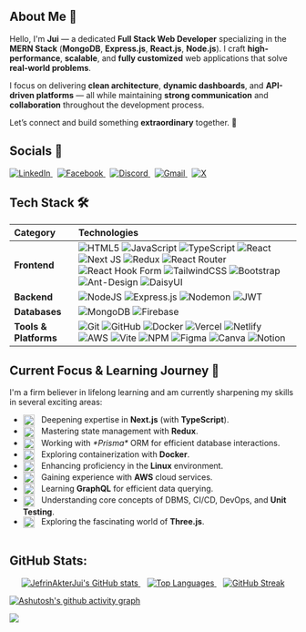 
##  About Me 🚀

Hello, I'm **Jui** — a dedicated **Full Stack Web Developer** specializing in the **MERN Stack** (**MongoDB**, **Express.js**, **React.js**, **Node.js**). I craft **high-performance**, **scalable**, and **fully customized** web applications that solve **real-world problems**.

I focus on delivering **clean architecture**, **dynamic dashboards**, and **API-driven platforms** — all while maintaining **strong communication** and **collaboration** throughout the development process.

Let’s connect and build something **extraordinary** together. 🌟

## Socials 💬

<a href="https://www.linkedin.com/in/jui-arwa-rumman">
  <img alt="LinkedIn" src="https://img.shields.io/badge/LinkedIn-%230077B5.svg?style=for-the-badge&logo=linkedin&logoColor=white" />
</a>
&nbsp; 
<a href="https://www.facebook.com/jefrinakterjui">
  <img alt="Facebook" src="https://img.shields.io/badge/Facebook-%231877F2.svg?style=for-the-badge&logo=facebook&logoColor=white" />
</a>
&nbsp; 
<a href="https://discord.com/users/jui_dev">
  <img alt="Discord" src="https://img.shields.io/badge/Discord-%235865F2.svg?style=for-the-badge&logo=discord&logoColor=white" />
</a>
&nbsp; 
<a href="mailto:juiarwarumman@gmail.com">
  <img alt="Gmail" src="https://img.shields.io/badge/Gmail-%23D14836.svg?style=for-the-badge&logo=gmail&logoColor=white" />
</a>
&nbsp;
<a href="https://x.com/Jui_Dev">
  <img alt="X" src="https://img.shields.io/badge/X-000000?style=for-the-badge&logo=x&logoColor=white" />
</a>

## Tech Stack 🛠️

| Category | Technologies |
| :--- | :--- |
| **Frontend** | ![HTML5](https://img.shields.io/badge/html5-%23E34F26.svg?style=for-the-badge&logo=html5&logoColor=white) ![JavaScript](https://img.shields.io/badge/javascript-%23323330.svg?style=for-the-badge&logo=javascript&logoColor=%23F7DF1E) ![TypeScript](https://img.shields.io/badge/typescript-%23007ACC.svg?style=for-the-badge&logo=typescript&logoColor=white) ![React](https://img.shields.io/badge/react-%2320232a.svg?style=for-the-badge&logo=react&logoColor=%2361DAFB) ![Next JS](https://img.shields.io/badge/Next-black?style=for-the-badge&logo=next.js&logoColor=white) ![Redux](https://img.shields.io/badge/redux-%23593d88.svg?style=for-the-badge&logo=redux&logoColor=white) ![React Router](https://img.shields.io/badge/React_Router-CA4245?style=for-the-badge&logo=react-router&logoColor=white) ![React Hook Form](https://img.shields.io/badge/React%20Hook%20Form-%23EC5990.svg?style=for-the-badge&logo=reacthookform&logoColor=white) ![TailwindCSS](https://img.shields.io/badge/tailwindcss-%2338B2AC.svg?style=for-the-badge&logo=tailwind-css&logoColor=white) ![Bootstrap](https://img.shields.io/badge/bootstrap-%238511FA.svg?style=for-the-badge&logo=bootstrap&logoColor=white) ![Ant-Design](https://img.shields.io/badge/-AntDesign-%230170FE?style=for-the-badge&logo=ant-design&logoColor=white) ![DaisyUI](https://img.shields.io/badge/daisyui-5A0EF8?style=for-the-badge&logo=daisyui&logoColor=white) |
| **Backend** | ![NodeJS](https://img.shields.io/badge/node.js-6DA55F?style=for-the-badge&logo=node.js&logoColor=white) ![Express.js](https://img.shields.io/badge/express.js-%23404d59.svg?style=for-the-badge&logo=express&logoColor=%2361DAFB) ![Nodemon](https://img.shields.io/badge/NODEMON-%23323330.svg?style=for-the-badge&logo=nodemon&logoColor=%BBDEAD) ![JWT](https://img.shields.io/badge/JWT-black?style=for-the-badge&logo=JSON%20web%20tokens) |
| **Databases** | ![MongoDB](https://img.shields.io/badge/MongoDB-%234ea94b.svg?style=for-the-badge&logo=mongodb&logoColor=white) ![Firebase](https://img.shields.io/badge/firebase-%23039BE5.svg?style=for-the-badge&logo=firebase) |
| **Tools & Platforms** | ![Git](https://img.shields.io/badge/git-%23F05033.svg?style=for-the-badge&logo=git&logoColor=white) ![GitHub](https://img.shields.io/badge/github-%23121011.svg?style=for-the-badge&logo=github&logoColor=white) ![Docker](https://img.shields.io/badge/docker-%230db7ed.svg?style=for-the-badge&logo=docker&logoColor=white) ![Vercel](https://img.shields.io/badge/vercel-%23000000.svg?style=for-the-badge&logo=vercel&logoColor=white) ![Netlify](https://img.shields.io/badge/netlify-%23000000.svg?style=for-the-badge&logo=netlify&logoColor=#00C7B7) ![AWS](https://img.shields.io/badge/AWS-%23FF9900.svg?style=for-the-badge&logo=amazon-aws&logoColor=white) ![Vite](https://img.shields.io/badge/vite-%23646CFF.svg?style=for-the-badge&logo=vite&logoColor=white) ![NPM](https://img.shields.io/badge/NPM-%23CB3837.svg?style=for-the-badge&logo=npm&logoColor=white) ![Figma](https://img.shields.io/badge/figma-%23F24E1E.svg?style=for-the-badge&logo=figma&logoColor=white) ![Canva](https://img.shields.io/badge/Canva-%2300C4CC.svg?style=for-the-badge&logo=Canva&logoColor=white) ![Notion](https://img.shields.io/badge/Notion-%23000000.svg?style=for-the-badge&logo=notion&logoColor=white) |

## Current Focus & Learning Journey 🎯
I'm a firm believer in lifelong learning and am currently sharpening my skills in several exciting areas:

<table>
  <tr>

  <ul>
        <li><img src="https://cdn.simpleicons.org/nextdotjs/white" height="20" alt="Next.js" style="vertical-align: middle; margin-right: 8px;" /> Deepening expertise in <b>Next.js</b> (with <b>TypeScript</b>).</li>
        <li><img src="https://cdn.simpleicons.org/redux/purple" height="20" alt="Redux" style="vertical-align: middle; margin-right: 8px;" /> Mastering state management with <b>Redux</b>.</li>
        <li><img src="https://cdn.simpleicons.org/prisma/greyish-blue" height="20" alt="Prisma" style="vertical-align: middle; margin-right: 8px;" /> Working with <i>*Prisma*</i> ORM for efficient database interactions.</li>
        <li><img src="https://cdn.simpleicons.org/docker/bright-blue" height="20" alt="Docker" style="vertical-align: middle; margin-right: 8px;" /> Exploring containerization with <b>Docker</b>.</li>
        <li><img src="https://cdn.simpleicons.org/linux/Orange" height="20" alt="Linux" style="vertical-align: middle; margin-right: 8px;" /> Enhancing proficiency in the <b>Linux</b> environment.</li>
        <li><img src="https://cdn.jsdelivr.net/gh/devicons/devicon@latest/icons/amazonwebservices/amazonwebservices-original-wordmark.svg" height="20" alt="AWS" style="vertical-align: middle; margin-right: 8px;" /> Gaining experience with <b>AWS</b> cloud services.</li>

<li><img src="https://cdn.simpleicons.org/graphql/hot-pink" height="20" alt="GraphQL" style="vertical-align: middle; margin-right: 8px;" /> Learning <b>GraphQL</b> for efficient data querying.</li>
        <li><img src="https://cdn.simpleicons.org/jest/white" height="20" alt="Jest" style="vertical-align: middle; margin-right: 8px;" /> Understanding core concepts of DBMS, CI/CD, DevOps, and <b>Unit Testing</b>.</li>
        <li><img src="https://cdn.simpleicons.org/threedotjs/white" height="20" alt="Three.js" style="vertical-align: middle; margin-right: 8px;" /> Exploring the fascinating world of <b>Three.js</b>.</li>
      </ul>
  
  </tr>
</table>

## GitHub Stats:
<p align="center">
  <a href="https://github.com/anuraghazra/github-readme-stats">
<img src="https://github-readme-stats.vercel.app/api?username=JefrinAkterJui&show_icons=true&title_color=F066E7&icon_color=F066E7&text_color=ffffff&bg_color=00000000&hide_border=true&count_private=true" alt="JefrinAkterJui's GitHub stats" />


  </a>
  &nbsp;&nbsp;
  <a href="https://github.com/anuraghazra/github-readme-stats">
   <img src="https://github-readme-stats.vercel.app/api/top-langs/?username=JefrinAkterJui&layout=compact&title_color=F066E7&text_color=ffffff&icon_color=F066E7&bg_color=00000000&hide_border=true" alt="Top Languages" />

  </a>
  &nbsp;&nbsp;
  <a href="https://git.io/streak-stats">
<img src="https://streak-stats.demolab.com?user=JefrinAkterJui&hide_border=true&background=00000000&ring=F066E7&fire=F066E7&currStreakNum=F066E7&sideNums=FFFFFF&currStreakLabel=F066E7&sideLabels=FFFFFF&dates=FFFFFF" alt="GitHub Streak" />


  </a>
</p>

[![Ashutosh's github activity graph](https://github-readme-activity-graph.vercel.app/graph?username=JefrinAkterJui&bg_color=11004d&color=9e4c98&line=f066e7&point=ffffff&area=true&hide_border=true)](https://github.com/ashutosh00710/github-readme-activity-graph)


[![](https://visitcount.itsvg.in/api?id=JefrinAkterJui&icon=0&color=0)](https://visitcount.itsvg.in)

<!-- Proudly created with GPRM ( https://gprm.itsvg.in ) -->
